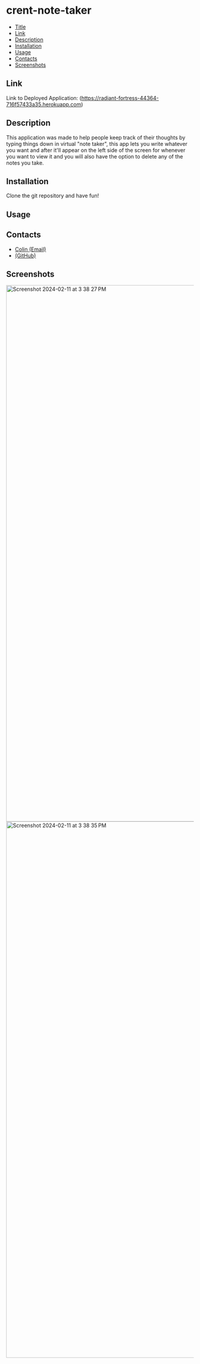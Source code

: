 # crent-note-taker

- [Title](#title)
- [Link](#link)
- [Description](#description)
- [Installation](#installation)
- [Usage](#usage)
- [Contacts](#contacts)
- [Screenshots](#screenshots)

## Link

Link to Deployed Application: (https://radiant-fortress-44364-716f57433a35.herokuapp.com)
## Description 

This application was made to help people keep track of their thoughts by typing things down in virtual "note taker", this app lets you write whatever you want and after it'll appear on the left side of the screen for whenever you want to view it and you will also have the option to delete any of the notes you take.

## Installation 

Clone the git repository and have fun!

## Usage

## Contacts

- [Colin (Email)](mailto:Crent0699@mail.com)
- [(GitHub)](https://github.com/Crent99)

## Screenshots

<img width="1440" alt="Screenshot 2024-02-11 at 3 38 27 PM" src="https://github.com/Crent99/crent-note-taker/assets/144420438/2c63e48d-fa4b-44f6-8165-c5dbbe0307fd">

<img width="1440" alt="Screenshot 2024-02-11 at 3 38 35 PM" src="https://github.com/Crent99/crent-note-taker/assets/144420438/4e0aad27-0610-41c3-b799-f049260160f5">

